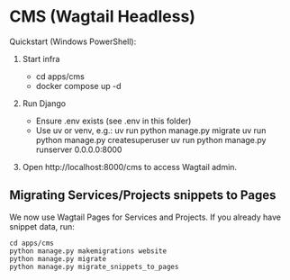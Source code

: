 # CMS (Wagtail Headless)

Quickstart (Windows PowerShell):

1. Start infra
   - cd apps/cms
   - docker compose up -d

2. Run Django
   - Ensure .env exists (see .env in this folder)
   - Use uv or venv, e.g.:
     uv run python manage.py migrate
     uv run python manage.py createsuperuser
     uv run python manage.py runserver 0.0.0.0:8000

3. Open http://localhost:8000/cms to access Wagtail admin.

## Migrating Services/Projects snippets to Pages

We now use Wagtail Pages for Services and Projects. If you already have snippet data, run:

```
cd apps/cms
python manage.py makemigrations website
python manage.py migrate
python manage.py migrate_snippets_to_pages
```
